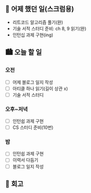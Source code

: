 ## 🌃 어제 했던 일(스크럼용)

- 리트코드 알고리즘 풀기(완)
- 기술 서적 스터디 준비: ch 8, 9 읽기(완)
- 인턴십 과제 구현(ing)

## 🏙️ 오늘 할 일

### 오전

- [ ] 어제 블로그 일지 작성
- [ ] 아티클 하나 읽기(길이 상관 x)
- [ ] 기술 서적 스터디

### 오후~저녁

- [ ] 인턴쉽 과제 구현
- [ ] CS 스터디 준비(10번)

### 밤

- [ ] 인턴쉽 과제 구현
- [ ] 이력서 다듬기
- [ ] 블로그 일지 작성

## 🌆 회고
